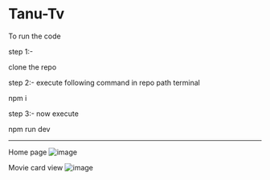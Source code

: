 # Tanu-Tv

To run the code 

step 1:-

clone the repo

step 2:- execute following command in repo path terminal

npm i 

step 3:- now execute

npm run dev

----

Home page
![image](https://github.com/user-attachments/assets/21da27bc-cafe-483e-a308-7dbeb32c92b7)

Movie card view
![image](https://github.com/user-attachments/assets/5e2cd656-d2e2-4061-88c3-2588dd3bccbd)
